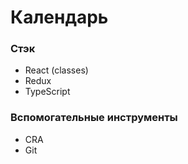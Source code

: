 # Календарь
### Стэк
* React (classes)
* Redux
* TypeScript
### Вспомогательные инструменты
* CRA
* Git
